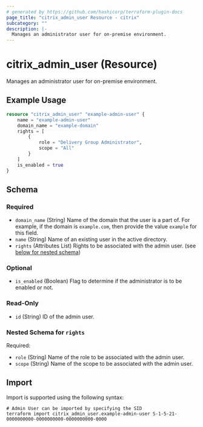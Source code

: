 ```yaml
---
# generated by https://github.com/hashicorp/terraform-plugin-docs
page_title: "citrix_admin_user Resource - citrix"
subcategory: ""
description: |-
  Manages an administrator user for on-premise environment.
---
```


# citrix_admin_user (Resource)

Manages an administrator user for on-premise environment.

## Example Usage

```terraform
resource "citrix_admin_user" "example-admin-user" {
    name = "example-admin-user"
    domain_name = "example-domain"
    rights = [
        {
            role = "Delivery Group Administrator",
            scope = "All"
        }
    ]
    is_enabled = true
}
```

<!-- schema generated by tfplugindocs -->
## Schema

### Required

- `domain_name` (String) Name of the domain that the user is a part of. For example, if the domain is `example.com`, then provide the value `example` for this field.
- `name` (String) Name of an existing user in the active directory.
- `rights` (Attributes List) Rights to be associated with the admin user. (see [below for nested schema](#nestedatt--rights))

### Optional

- `is_enabled` (Boolean) Flag to determine if the administrator is to be enabled or not.

### Read-Only

- `id` (String) ID of the admin user.

<a id="nestedatt--rights"></a>
### Nested Schema for `rights`

Required:

- `role` (String) Name of the role to be associated with the admin user.
- `scope` (String) Name of the scope to be associated with the admin user.

## Import

Import is supported using the following syntax:

```shell
# Admin User can be imported by specifying the SID
terraform import citrix_admin_user.example-admin-user S-1-5-21-0000000000-0000000000-0000000000-0000
```

